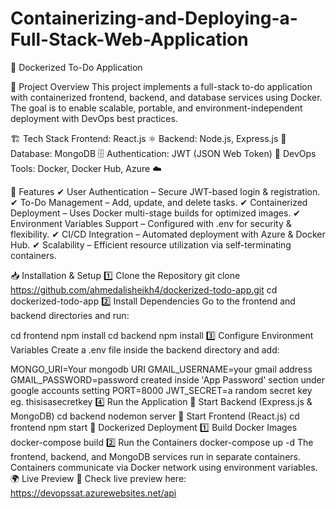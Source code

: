 # Containerizing-and-Deploying-a-Full-Stack-Web-Application
🐳 Dockerized To-Do Application

📌 Project Overview
This project implements a full-stack to-do application with containerized frontend, backend, and database services using Docker. The goal is to enable scalable, portable, and environment-independent deployment with DevOps best practices.

🏗️ Tech Stack
Frontend: React.js ⚛️
Backend: Node.js, Express.js 🚀
Database: MongoDB 🗄️
Authentication: JWT (JSON Web Token) 🔑
DevOps Tools: Docker, Docker Hub, Azure ☁️

🚀 Features
✔ User Authentication – Secure JWT-based login & registration.
✔ To-Do Management – Add, update, and delete tasks.
✔ Containerized Deployment – Uses Docker multi-stage builds for optimized images.
✔ Environment Variables Support – Configured with .env for security & flexibility.
✔ CI/CD Integration – Automated deployment with Azure & Docker Hub.
✔ Scalability – Efficient resource utilization via self-terminating containers.

📥 Installation & Setup
1️⃣ Clone the Repository
git clone https://github.com/ahmedalisheikh4/dockerized-todo-app.git
cd dockerized-todo-app
2️⃣ Install Dependencies
Go to the frontend and backend directories and run:

cd frontend
npm install
cd backend
npm install
3️⃣ Configure Environment Variables
Create a .env file inside the backend directory and add:

MONGO_URI=Your mongodb URI
GMAIL_USERNAME=your gmail address
GMAIL_PASSWORD=password created inside 'App Password' section under google accounts setting
PORT=8000
JWT_SECRET=a random secret key eg. thisisasecretkey
4️⃣ Run the Application
🔹 Start Backend (Express.js & MongoDB)
cd backend
nodemon server
🔹 Start Frontend (React.js)
cd frontend
npm start
🐳 Dockerized Deployment
1️⃣ Build Docker Images
docker-compose build
2️⃣ Run the Containers
docker-compose up -d
The frontend, backend, and MongoDB services run in separate containers.
Containers communicate via Docker network using environment variables.
🌍 Live Preview
🔗 Check live preview here: https://devopssat.azurewebsites.net/api

